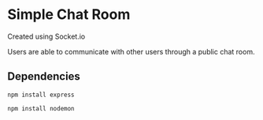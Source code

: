 # Simple Chat Room

Created using Socket.io

Users are able to communicate with other users through a public chat room.

## Dependencies

```
npm install express
```

```
npm install nodemon
```
